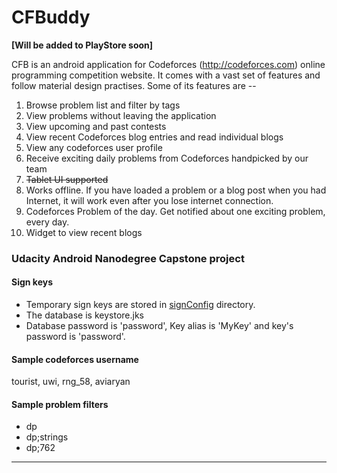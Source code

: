 # CFBuddy

**[Will be added to PlayStore soon]**

CFB is an android application for Codeforces (http://codeforces.com) online programming competition website.
It comes with a vast set of features and follow material design practises. Some of its features are --

1. Browse problem list and filter by tags
2. View problems without leaving the application
3. View upcoming and past contests
4. View recent Codeforces blog entries and read individual blogs
5. View any codeforces user profile
6. Receive exciting daily problems from Codeforces handpicked by our team
7. <strike>Tablet UI supported</strike>
8. Works offline. If you have loaded a problem or a blog post when you had Internet, it will
work even after you lose internet connection.
9. Codeforces Problem of the day. Get notified about one exciting problem, every day.
10. Widget to view recent blogs


### Udacity Android Nanodegree Capstone project

#### Sign keys

* Temporary sign keys are stored in [signConfig](signConfig) directory.
* The database is keystore.jks
* Database password is 'password', Key alias is 'MyKey' and key's password is 'password'.


#### Sample codeforces username

tourist, uwi, rng_58, aviaryan


#### Sample problem filters

* dp
* dp;strings
* dp;762

-----

